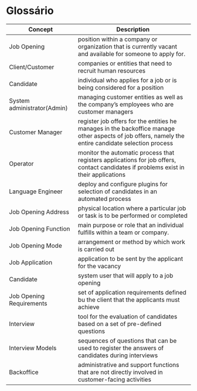 # Glossário


| Concept                     | Description                                                                                                                                         |
|-----------------------------|-----------------------------------------------------------------------------------------------------------------------------------------------------|
| Job Opening                 | position within a company or organization that is currently vacant and available for someone to apply for.                                          |
| Client/Customer             | companies or entities that need to recruit human resources                                                                                          |
| Candidate                   | individual who applies for a job or is being considered for a position                                                                              |
| System administrator(Admin) | managing customer entities as well as the company’s employees who are customer managers                                                             |                                                                                                         
| Customer Manager            | register job offers for the entities he manages in the backoffice manage other aspects of job offers, namely the entire candidate selection process |
| Operator                    | monitor the automatic process that registers applications for job offers, contact candidates if problems exist in their applications                |
| Language Engineer           | deploy and configure plugins for selection of candidates in an automated process                                                                    |
| Job Opening Address         | physical location where a particular job or task is to be performed or completed                                                                    |
| Job Opening Function        | main purpose or role that an individual fulfills within a team or company.                                                                          |
| Job Opening Mode            | arrangement or method by which work is carried out                                                                                                  |
| Job Application             | application to be sent by the applicant for the vacancy                                                                                             |
| Candidate                   | system user that will apply to a job opening                                                                                                        |
| Job Opening Requirements    | set of application requirements defined bu the client that the applicants must achieve                                                              |
| Interview                   | tool for the evaluation of candidates based on a set of pre-defined questions                                                                       |
| Interview Models            | sequences of questions that can be used to register the answers of candidates during interviews                                                     |
| Backoffice                  | administrative and support functions that are not directly involved in customer-facing activities                                                   |